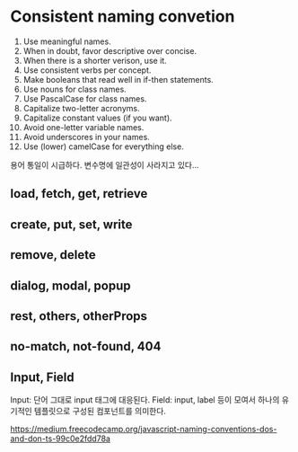 # Consistent naming convetion

1. Use meaningful names.
2. When in doubt, favor descriptive over concise.
3. When there is a shorter verison, use it.
4. Use consistent verbs per concept.
5. Make booleans that read well in if-then statements.
6. Use nouns for class names.
7. Use PascalCase for class names.
8. Capitalize two-letter acronyms.
9. Capitalize constant values (if you want).
10. Avoid one-letter variable names.
11. Avoid underscores in your names.
12. Use (lower) camelCase for everything else.

용어 통일이 시급하다. 변수명에 일관성이 사라지고 있다...

## load, fetch, get, retrieve

## create, put, set, write

## remove, delete

## dialog, modal, popup

## rest, others, otherProps

## no-match, not-found, 404

## Input, Field

Input: 단어 그대로 input 태그에 대응된다.
Field: input, label 등이 모여서 하나의 유기적인 템플릿으로 구성된 컴포넌트를 의미한다.

https://medium.freecodecamp.org/javascript-naming-conventions-dos-and-don-ts-99c0e2fdd78a
